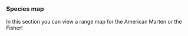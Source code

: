 ### Species map

In this section you can view a range map for the American Marten or the Fisher!
<br>
